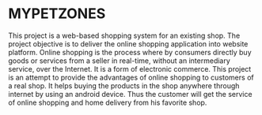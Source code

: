 # MYPETZONES
This project is a web-based shopping system for an existing shop. The project objective is to deliver the online shopping application into website platform.
Online shopping is the process where by consumers directly buy goods or services from a seller in real-time, without an intermediary service, over the Internet. It is a form of electronic commerce. This project is an attempt to provide the advantages of online shopping to customers of a real shop. It helps buying the products in the shop anywhere through internet by using an android device. Thus the customer will get the service of online shopping and home delivery from his favorite shop.
